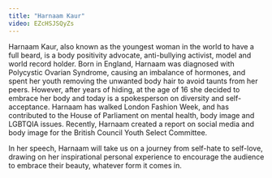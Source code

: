```yaml
---
title: "Harnaam Kaur"
video: EZcHSJSQyZs
---
```


Harnaam Kaur, also known as the youngest woman in the world to have a full beard, is a body positivity advocate, anti-bullying activist, model and world record holder. Born in England, Harnaam was diagnosed with Polycystic Ovarian Syndrome, causing an imbalance of hormones, and spent her youth removing the unwanted body hair to avoid taunts from her peers. However, after years of hiding, at the age of 16 she decided to embrace her body and today is a spokesperson on diversity and self-acceptance. Harnaam has walked London Fashion Week, and has contributed to the House of Parliament on mental health, body image and LGBTQIA issues. Recently, Harnaam created a report on social media and body image for the British Council Youth Select Committee.

In her speech, Harnaam will take us on a journey from self-hate to self-love, drawing on her inspirational personal experience to encourage the audience to embrace their beauty, whatever form it comes in.
